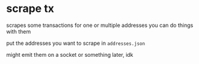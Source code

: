 # scrape tx

scrapes some transactions for one or multiple addresses
you can do things with them

put the addresses you want to scrape in `addresses.json`

might emit them on a socket or something later, idk
